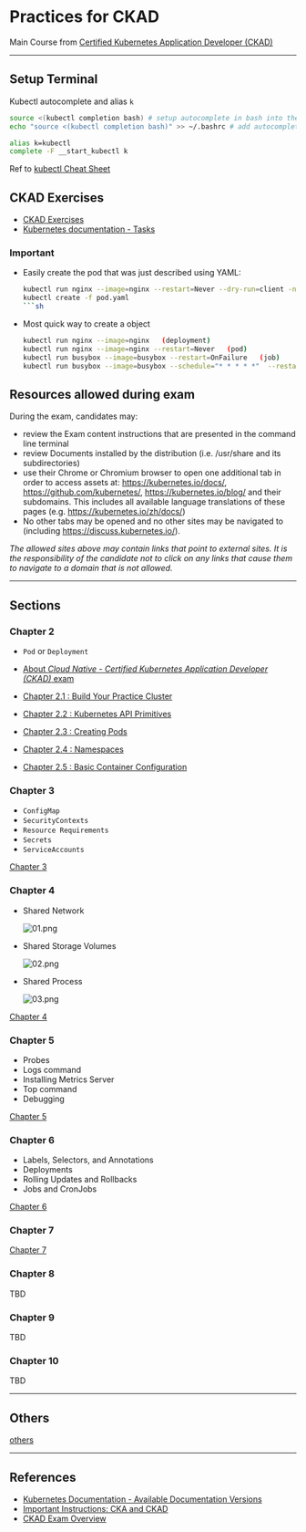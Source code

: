 # Practices for CKAD

Main Course from [Certified Kubernetes Application Developer (CKAD)](https://learn.acloud.guru/course/d068441f-75b4-4fe8-a7a6-df9153f24a35/)

---

## Setup Terminal

Kubectl autocomplete and alias `k`

```sh
source <(kubectl completion bash) # setup autocomplete in bash into the current shell, bash-completion package should be installed first.
echo "source <(kubectl completion bash)" >> ~/.bashrc # add autocomplete permanently to your bash shell.

alias k=kubectl
complete -F __start_kubectl k
```

Ref to [kubectl Cheat Sheet](https://kubernetes.io/docs/reference/kubectl/cheatsheet/)

## CKAD Exercises

- [CKAD Exercises](https://github.com/dgkanatsios/CKAD-exercises)
- [Kubernetes documentation - Tasks](https://kubernetes.io/docs/tasks/)

### Important

- Easily create the pod that was just described using YAML:
  
  ```sh
  kubectl run nginx --image=nginx --restart=Never --dry-run=client -n mynamespace -o yaml > pod.yaml
  kubectl create -f pod.yaml
  ```sh

- Most quick way to create a object
  
  ```sh
  kubectl run nginx --image=nginx   (deployment)
  kubectl run nginx --image=nginx --restart=Never   (pod)
  kubectl run busybox --image=busybox --restart=OnFailure   (job)
  kubectl run busybox --image=busybox --schedule="* * * * *"  --restart=OnFailure (cronJob)
  ```

## Resources allowed during exam

During the exam, candidates may:

- review the Exam content instructions that are presented in the command line terminal
- review Documents installed by the distribution (i.e. /usr/share and its subdirectories)
- use their Chrome or Chromium browser to open one additional tab in order to access assets at: https://kubernetes.io/docs/, https://github.com/kubernetes/,  https://kubernetes.io/blog/ and their subdomains. This includes all available language translations of these pages (e.g. https://kubernetes.io/zh/docs/)
- No other tabs may be opened and no other sites may be navigated to   (including https://discuss.kubernetes.io/). 

*The allowed sites above may contain links that point to external sites. It is the responsibility of the candidate not to click on any links that cause them to navigate to a domain that is not allowed.*

---

## Sections

### Chapter 2

- `Pod` or `Deployment`

- [About *Cloud Native - Certified Kubernetes Application Developer (CKAD)* exam](docs/About-Exam.md)
- [Chapter 2.1 : Build Your Practice Cluster](docs/Chapter2.1_Build-Your-Practice-Cluster/README.md)
- [Chapter 2.2 : Kubernetes API Primitives](docs/Chapter2.2_Kubernetes-API-Primitives/README.md)
- [Chapter 2.3 : Creating Pods](docs/Chapter2.3_Creating-Pods/README.md)
- [Chapter 2.4 : Namespaces](docs/Chapter2.4_Namespaces/README.md)
- [Chapter 2.5 : Basic Container Configuration](docs/Chapter2.5_Basic-Container-Configuration/README.md)

### Chapter 3

- `ConfigMap`
- `SecurityContexts`
- `Resource Requirements`
- `Secrets`
- `ServiceAccounts`

[Chapter 3](docs/Chapter3/README.md)

### Chapter 4

- Shared Network

  ![01.png](/docs/Chapter4/images/01.png)

- Shared Storage Volumes
  
  ![02.png](/docs/Chapter4/images/02.png)

- Shared Process

  ![03.png](/docs/Chapter4/images/03.png)

[Chapter 4](docs/Chapter4/README.md)

### Chapter 5

- Probes
- Logs command
- Installing Metrics Server
- Top command
- Debugging

[Chapter 5](docs/Chapter5/README.md)

### Chapter 6

- Labels, Selectors, and Annotations
- Deployments
- Rolling Updates and Rollbacks
- Jobs and CronJobs

[Chapter 6](docs/Chapter6/README.md)

### Chapter 7

[Chapter 7](doc/../docs/Chapter7/README.md)

### Chapter 8

TBD

### Chapter 9

TBD

### Chapter 10

TBD

---

## Others

[others](docs/others/README.md)

---

## References

- [Kubernetes Documentation - Available Documentation Versions](https://kubernetes.io/docs/home/supported-doc-versions/)
- [Important Instructions: CKA and CKAD](https://docs.linuxfoundation.org/tc-docs/certification/tips-cka-and-ckad)
- [CKAD Exam Overview](https://medium.com/@devops.rutik/ckad-exam-overview-4172edfb086)